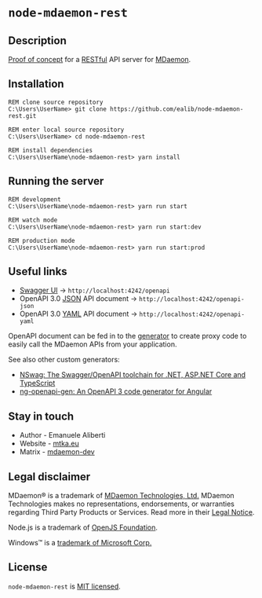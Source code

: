 # `node-mdaemon-rest`

## Description

[Proof of concept](https://en.wikipedia.org/wiki/Proof_of_concept)
for a [RESTful](https://en.wikipedia.org/wiki/REST) API server for
[MDaemon](https://mdaemon.com/pages/mdaemon-email-server).

## Installation

```dos
REM clone source repository
C:\Users\UserName> git clone https://github.com/ealib/node-mdaemon-rest.git

REM enter local source repository
C:\Users\UserName> cd node-mdaemon-rest

REM install dependencies
C:\Users\UserName\node-mdaemon-rest> yarn install
```

## Running the server

```dos
REM development
C:\Users\UserName\node-mdaemon-rest> yarn run start

REM watch mode
C:\Users\UserName\node-mdaemon-rest> yarn run start:dev

REM production mode
C:\Users\UserName\node-mdaemon-rest> yarn run start:prod
```

## Useful links

- [Swagger UI](https://swagger.io/tools/swagger-ui/) &rarr; `http://localhost:4242/openapi`
- OpenAPI 3.0 [JSON](https://www.json.org/json-en.html) API document &rarr; `http://localhost:4242/openapi-json`
- OpenAPI 3.0 [YAML](https://yaml.org/) API document &rarr; `http://localhost:4242/openapi-yaml`

OpenAPI document can be fed in to the [generator](https://openapi-generator.tech/docs/generators/#client-generators) to create proxy code to easily call the MDaemon APIs from your application.

See also other custom generators:

- [NSwag: The Swagger/OpenAPI toolchain for .NET, ASP.NET Core and TypeScript](https://github.com/RicoSuter/NSwag)
- [ng-openapi-gen: An OpenAPI 3 code generator for Angular](https://github.com/cyclosproject/ng-openapi-gen)

## Stay in touch

- Author - Emanuele Aliberti
- Website - [mtka.eu](https://mtka.eu/software/node-mdaemon-api)
- Matrix - [mdaemon-dev](https://matrix.to/#/#mdaemon-dev:matrix.org)

## Legal disclaimer

MDaemon® is a trademark of [MDaemon Technologies, Ltd.](https://mdaemon.com/pages/about-us)
MDaemon Technologies makes no representations, endorsements, or
warranties regarding Third Party Products or Services. Read more in their
[Legal Notice](https://mdaemon.com/pages/legal-notice).

Node.js is a trademark of [OpenJS Foundation](https://openjsf.org/).

Windows&trade; is a [trademark of Microsoft Corp.](https://www.microsoft.com/en-us/legal/intellectualproperty/trademarks)

## License

`node-mdaemon-rest` is [MIT licensed](LICENSE).
